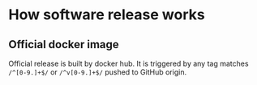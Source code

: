 # How software release works

## Official docker image
Official release is built by docker hub. It is triggered by any tag matches `/^[0-9.]+$/` or `/^v[0-9.]+$/` pushed to GitHub origin.
